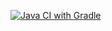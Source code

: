 [![Java CI with Gradle](https://github.com/Irirna98/Selenide/actions/workflows/gradle.yml/badge.svg)](https://github.com/Irirna98/Selenide/actions/workflows/gradle.yml)
